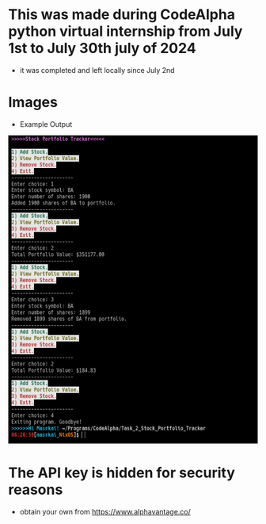 # This was made during CodeAlpha python virtual internship from July 1st to July 30th july of 2024
- it was completed and left locally since July 2nd

# Images
- Example Output
<img src="Images/Output.png" alt="Alt text" width="673" height="622">

# The API key is hidden for security reasons
- obtain your own from https://www.alphavantage.co/